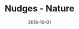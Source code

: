 ---
title: Nudges - Nature
articlename: >-
  Can “Nudge Units” Help Build Better Health Systems?
date: '2018-10-01'
summary: >-
  Influenza is a significant cause of morbidity and mortality around the world. Nudges are small changes to the environment or choice architecture that can be designed to significantly increase influenza vaccination rates.
authors: >-
  Mitesh S. Patel
source: 'https://www.nature.com/articles/s41562-018-0445-x'
journal: Nature Hum
spotlight: true
---